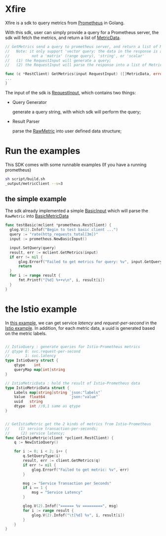 # Xfire
Xfire is a sdk to query metrics from [Prometheus](https://prometheus.io) in Golang.

With this sdk, user can simply provide a query for a Prometheus server, the sdk will fetch the metrics,
and return a list of [MetricData](https://github.com/songbinliu/client_prometheus/blob/118d5ef7a0c31fe0a076587f97720b7cd55f50ff/pkg/prometheus/types.go#L31).

```go
// GetMetrics send a query to prometheus server, and return a list of MetricData
//   Note: it only support 'vector query: the data in the response is a 'vector'
//          not a 'matrix' (range query), 'string', or 'scalar'
//   (1) the RequestInput will generate a query;
//   (2) the RequestInput will parse the response into a list of MetricData

func (c *RestClient) GetMetrics(input RequestInput) ([]MetricData, error) {
...
}
```

The input of the sdk is [RequestInput](https://github.com/songbinliu/client_prometheus/blob/118d5ef7a0c31fe0a076587f97720b7cd55f50ff/pkg/prometheus/types.go#L36), which contains two things:
   * Query Generator 
   
        generate a query string, with which sdk will perform the query;
   * Result Parser
   
       parse the [RawMetric](https://github.com/songbinliu/client_prometheus/blob/118d5ef7a0c31fe0a076587f97720b7cd55f50ff/pkg/prometheus/types.go#L25) into user defined data structure;
       
# Run the examples
This SDK comes with some runnable examples (If you have a running prometheus)
```bash
sh script/build.sh
_output/metricClient --v=3
```

   
## the simple example
  The sdk already implemented a simple [BasicInput]() which will parse the `RawMetric` into 
  [BasicMetricData](https://github.com/songbinliu/client_prometheus/blob/118d5ef7a0c31fe0a076587f97720b7cd55f50ff/pkg/prometheus/types.go#L43)
  
  ```go
func testBasic(mclient *prometheus.RestClient) {
	glog.V(2).Infof("Begin to test basic client ...")
    query := "rate(http_requests_total[3m])"
	input := prometheus.NewBasicInput()

	input.SetQuery(query)
	result, err := mclient.GetMetrics(input)
	if err != nil {
		glog.Errorf("Failed to get metrics for query: %v", input.GetQuery())
		return
	}
	for i := range result {
		fmt.Printf("[%d] %++v\n", i, result[i])
	}
}
```

# the Istio example
In [this example](https://github.com/songbinliu/client_prometheus/tree/master/pkg/example), we can get service _latency_ and _request-per-second_ in the [Istio example](https://istio.io/docs/tasks/telemetry/metrics-logs.html). 
In addition, for each metric data, a uuid is generated based on the metric labels.

```go

// IstioQuery : generate queries for Istio-Prometheus metrics 
// qtype 0: svc.request-per-second
//       1: svc.latency
type IstioQuery struct {
	qtype    int
	queryMap map[int]string
}

// IstioMetricData : hold the result of Istio-Prometheus data
type IstioMetricData struct {
	Labels map[string]string `json:"labels"`
	Value  float64           `json:"value"`
	uuid   string
	dtype  int //0,1 same as qtype
}


// GetIstioMetric get the 2 kinds of metrics from Istio-Prometheus
//    (1) service transaction-per-seconds;
//     (2) service latency;
func GetIstioMetric(client *pclient.RestClient) {
	q := NewIstioQuery()

	for i := 0; i < 2; i++ {
		q.SetQueryType(i)
		result, err := client.GetMetrics(q)
		if err != nil {
			glog.Errorf("Failed to get metric: %v", err)
		}

		msg := "Service Transaction per Seconds"
		if i == 1 {
			msg = "Service Latency"
		}

		glog.V(2).Infof("====== %v =========", msg)
		for i := range result {
			glog.V(2).Infof("\t[%d] %v", i, result[i])
		}
	}
}
```




